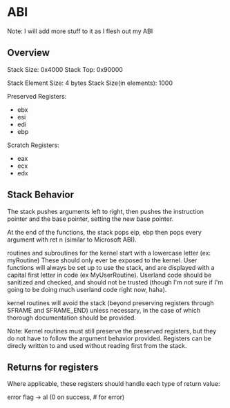 # ABI
Note: I will add more stuff to it as I flesh out my ABI

## Overview
Stack Size: 0x4000
Stack Top: 0x90000

Stack Element Size: 4 bytes
Stack Size(in elements): 1000

Preserved Registers:
- ebx
- esi
- edi
- ebp

Scratch Registers:
- eax
- ecx
- edx

## Stack Behavior
The stack pushes arguments left to right, then pushes the instruction pointer and the base pointer, setting the new base pointer.

At the end of the functions, the stack pops eip, ebp then pops every argument with ret n (similar to Microsoft ABI).

routines and subroutines for the kernel start with a lowercase letter (ex: myRoutine) These should only ever be exposed to the kernel. User functions will always be set up to use the stack, and are displayed with a capital first letter in code (ex MyUserRoutine). Userland code should be sanitized and checked, and should not be trusted (though I'm not sure if I'm going to be doing much userland code right now, haha).

kernel routines will avoid the stack (beyond preserving registers through SFRAME and SFRAME_END) unless necessary, in the case of which thorough documentation should be provided.

Note: Kernel routines must still preserve the preserved registers, but they do not have to follow the argument behavior provided. Registers can be direcly written to and used without reading first from the stack.

## Returns for registers

Where applicable, these registers should handle each type of return value:

error flag -> al (0 on success, # for error)

